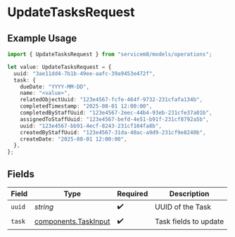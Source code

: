 # UpdateTasksRequest

## Example Usage

```typescript
import { UpdateTasksRequest } from "servicem8/models/operations";

let value: UpdateTasksRequest = {
  uuid: "3ae11dd4-7b1b-49ee-aafc-39a9453e472f",
  task: {
    dueDate: "YYYY-MM-DD",
    name: "<value>",
    relatedObjectUuid: "123e4567-fcfe-464f-9732-231cfafa134b",
    completedTimestamp: "2025-08-01 12:00:00",
    completedByStaffUuid: "123e4567-2eec-44b4-93eb-231cfe37a01b",
    assignedToStaffUuid: "123e4567-befd-4e51-b91f-231cf8792a5b",
    uuid: "123e4567-bb91-4ecf-8243-231cf104fa8b",
    createdByStaffUuid: "123e4567-31da-40ac-a9d9-231cf9e8240b",
    createDate: "2025-08-01 12:00:00",
  },
};
```

## Fields

| Field                                                        | Type                                                         | Required                                                     | Description                                                  |
| ------------------------------------------------------------ | ------------------------------------------------------------ | ------------------------------------------------------------ | ------------------------------------------------------------ |
| `uuid`                                                       | *string*                                                     | :heavy_check_mark:                                           | UUID of the Task                                             |
| `task`                                                       | [components.TaskInput](../../models/components/taskinput.md) | :heavy_check_mark:                                           | Task fields to update                                        |